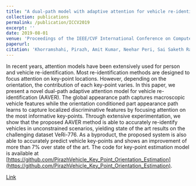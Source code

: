 ```yaml
---
title: "A dual-path model with adaptive attention for vehicle re-identification"
collection: publications
permalink: /publication/ICCV2019
excerpt: ''
date: 2019-08-01
venue: 'Proceedings of the IEEE/CVF International Conference on Computer Vision'
paperurl: 
citation: 'Khorramshahi, Pirazh, Amit Kumar, Neehar Peri, Sai Saketh Rambhatla, Jun-Cheng Chen, and Rama Chellappa. "A dual-path model with adaptive attention for vehicle re-identification." In Proceedings of the IEEE/CVF International Conference on Computer Vision, pp. 6132-6141. 2019.'
---
```

In recent years, attention models have been extensively used for person and vehicle re-identification. Most re-identification methods are designed to focus attention on key-point locations. However, depending on the orientation, the contribution of each key-point varies. In this paper, we present a novel dual-path adaptive attention model for vehicle re-identification (AAVER). The global appearance path captures macroscopic vehicle features while the orientation conditioned part appearance path learns to capture localized discriminative features by focusing attention on the most informative key-points. Through extensive experimentation, we show that the proposed AAVER method is able to accurately re-identify vehicles in unconstrained scenarios, yielding state of the art results on the challenging dataset VeRi-776. As a byproduct, the proposed system is also able to accurately predict vehicle key-points and shows an improvement of more than 7% over state of the art. The code for key-point estimation model is available at [https://github.com/PirazhVehicle_Key_Point_Orientation_Estimation](https://github.com/PirazhVehicle_Key_Point_Orientation_Estimation).

[Link](https://openaccess.thecvf.com/content_ICCV_2019/papers/Khorramshahi_A_Dual-Path_Model_With_Adaptive_Attention_for_Vehicle_Re-Identification_ICCV_2019_paper.pdf)